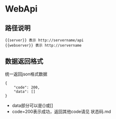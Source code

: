 # WebApi

## 路径说明
    
    {{server}} 表示 http://servername/api
    {{webserver}} 表示 http://servername

## 数据返回格式

统一返回json格式数据
```
{
    "code": 200,
    "data": []
}
```
* data部分可以是{}或[]
* code=200表示成功，返回其他code请见 状态码.md


